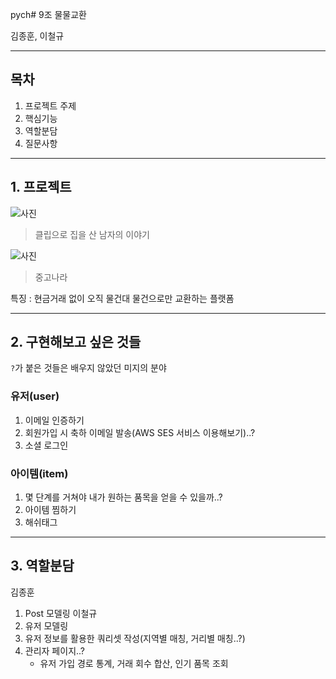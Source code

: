 pych# 9조 물물교환

김종훈, 이철규

---

## 목차

1. 프로젝트 주제
2. 핵심기능
3. 역할분담
4. 질문사항

---

## 1. 프로젝트


![사진](http://cfile10.uf.tistory.com/attach/2075323C4D2305142E5709)
>클립으로 집을 산 남자의 이야기

![사진](http://cfile2.uf.tistory.com/image/114E5F374F39F44F2BA2F7)
>중고나라


특징 : 현금거래 없이 오직 물건대 물건으로만 교환하는 플랫폼

---

## 2. 구현해보고 싶은 것들

`?`가 붙은 것들은 배우지 않았던 미지의 분야

### 유저(user)

  1. 이메일 인증하기
  2. 회원가입 시 축하 이메일 발송(AWS SES 서비스 이용해보기)..?
  3. 소셜 로그인

### 아이템(item)

  1. 몇 단계를 거쳐야 내가 원하는 품목을 얻을 수 있을까..?
  2. 아이템 찜하기
  3. 해쉬태그

---


## 3. 역할분담

김종훈
  1. Post 모델링
이철규
  1. 유저 모델링
  2. 유저 정보를 활용한 쿼리셋 작성(지역별 매칭, 거리별 매칭..?)
  3. 관리자 페이지..?
      - 유저 가입 경로 통계, 거래 회수 합산, 인기 품목 조회

